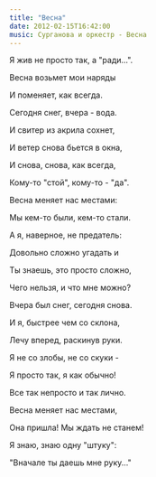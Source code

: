 ```yaml
---
title: "Весна"
date: 2012-02-15T16:42:00
music: Сурганова и оркестр - Весна
---
```


Я жив не просто так, а "ради...".

Весна возьмет мои наряды

И поменяет, как всегда.

Сегодня снег, вчера - вода.



И свитер из акрила сохнет,

И ветер снова бьется в окна,

И снова, снова, как всегда,

Кому-то "стой", кому-то - "да".



Весна меняет нас местами:

Мы кем-то были, кем-то стали.

А я, наверное, не предатель:

Довольно сложно угадать и



Ты знаешь, это просто сложно,

Чего нельзя, и что мне можно?

Вчера был снег, сегодня снова.

И я, быстрее чем со склона,



Лечу вперед, раскинув руки.

Я не со злобы, не со скуки -

Я просто так, я как обычно!

Все так непросто и так лично.



Весна меняет нас местами,

Она пришла! Мы ждать не станем!

Я знаю, знаю одну "штуку":

"Вначале ты даешь мне руку..."
